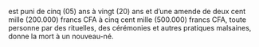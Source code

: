 est puni de cinq (05) ans à vingt (20) ans et d’une amende de deux cent mille (200.000) francs CFA à cinq cent mille (500.000) francs CFA, toute personne par des rituelles, des cérémonies et autres pratiques malsaines, donne la mort à un nouveau-né.